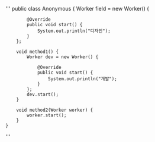 '''
public class Anonymous {
        Worker field = new Worker() {

            @Override
            public void start() {
                System.out.println("디자인");
            }
        };

        void method1() {
            Worker dev = new Worker() {
                
                @Override
                public void start() {
                    System.out.println("개발");
                }
            };
            dev.start();
        }

        void method2(Worker worker) {
            worker.start();
        }
    }
'''
